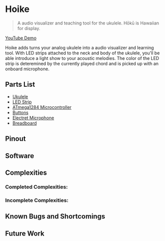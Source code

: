 # Hoike
> A audio visualizer and teaching tool for the ukulele. Hōkū is Hawaiian for display.

[YouTube Demo](#)

Hoike adds turns your analog ukulele into a audio visualizer and learning tool. With LED strips attached to the neck and
body of the ukulele, you'll be able introduce a light show to your acoustic melodies. The color of the LED strip is deteremined
by the currently played chord and is picked up with an onboard microphone.

## Parts List
* [Ukulele](https://www.amazon.com/gp/product/B00TUMK0CM/ref=oh_aui_detailpage_o03_s00?ie=UTF8&psc=1)
* [LED Strip](https://www.adafruit.com/product/1138)
* [ATmega1284 Microcontroller](http://www.microchip.com/wwwproducts/en/ATmega1284)
* [Buttons](https://www.adafruit.com/product/1010)
* [Electret Microphone](https://www.adafruit.com/product/1713)
* [Breadboard](https://www.adafruit.com/product/65)

## Pinout

## Software

## Complexities

### Completed Complexities:

### Incomplete Complexities:

## Known Bugs and Shortcomings

## Future Work
